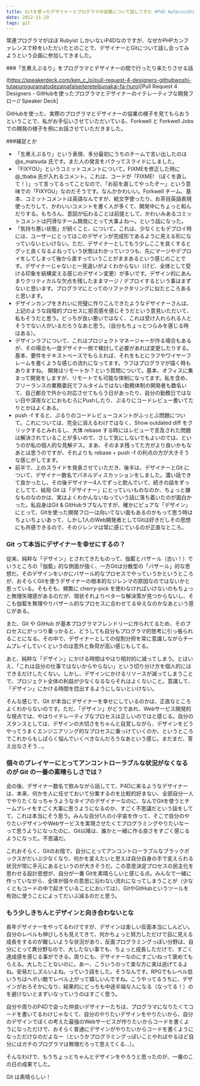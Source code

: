 ```yaml
---
title: Gitを使ったデザイナーとプログラマの協業について話してきた #P4D #phpcon2013
date: 2012-11-29
tags: git
---
```


常連プログラマがほぼ Rubyist しかいないP4Dなのですが、なぜかPHPカンファレンスで枠をいただいたとのことで、デザイナーとGitについて話し合ってみようという企画に参加してきました。

###「生煮えぷるり」をプログラマとデザイナーの間で行ったり来たりさせる話

(https://speakerdeck.com/ken_c_lo/pull-request-4-designers-githubwoshi-tutapuroguramatodezainafalseitereteibunakai-fa-huro)[Pull Request 4 Designers - GitHubを使ったプログラマとデザイナーのイテレーティブな開発フロー// Speaker Deck]

GitHubを使った、実際のプログラマとデザイナーの協業の様子を見てもらおうということで、私がお手伝いさせていただいている、Forkwell と Forkwell Jobs での開発の様子を例にお話させていただきました。

###補足とか

- 「生煮えぷるり」という表現、多分最初にうちのチームで言い出したのは @a_matsuda 氏です。また人の発言をパクってスライドにしました。
- 「FIXYOU」というコミットコメントについて。FIXMEを修正した時に @_tbaba 氏が入れるコメント。これは、コードが「FIXME! （ぼくを直して！）」って言ってるってことなので、「お前を直してやったぞー」という意味での「FIXYOU」なのだそうです。なんかかわいい。Forkwell チーム、基本、コミットコメントは英語なんですが、絵文字使ったり、お茶目英語表現使ったりして、かわいいコメントを書く人が多くて、開発中にちょっと和んだりする。もちろん、意図が伝わることは前提として、かわいみあるコミットコメントは円滑なチーム開発にとって大事よね～。という話になった。
- 「気持ち悪い状態」が続くこと、について。これは、少なくともデプロイ時には、ユーザーにとってはこのデザインが完成形であるように見える形になっていないといけない。ただ、デザイナーとしてもう少しここを良くするとグッと良くなるよねっていう状態はわかっていつつも、先にマージやデプロイをしてしまって後から直すっていうことがままあるという感じのことです。デザイナーじゃないと一見違いがよくわからない（けど、全体として受ける印象を結構変える感じのデザイン変更）が多いです。デザイン的にあんまりクリティカルな欠点を残したままマージ / デプロイするという事はまずないと思います。プログラマにとってのリファクタリングに似たところあると思います。
- デザインカンプをきれいに完璧に作りこんできたようなデザイナーさんは、上記のような段階的プロセスに拒否感を感じそうだという意見いただいて、私もそうだと思う。どっちが良い悪いではなく、これは受け入れられる人とそうでない人がいるだろうなあと思う。（自分もちょっとつらみを感じる時はある）。
- デザインラフについて、これはプロジェクトマネージャーが作る場合もあるが、その場合も一度デザイナー側で検討して必要があれば変更したりする。基本、要件をテキストベースでもらえれば、それをもとにラフやワイヤーフレームを書くような感じの流れになってます。ラフはプログラマが描く時もありますね。
開発はリモートか？という質問について。基本、オフィスに集まって開発をしますが、リモートでも可能な体制になってます。私を含め、フリーランスの業務委託でフルタイムではない勤務体制の開発者も数名いて、自己都合で外から対応させてもらう日があったり、自分の勤務日ではない日や深夜などにおもむろにPushしたり、ぷるりにコードレビュー書いてたりとかはよくある。
- push -f すると、ぷるりのコードレビューコメントがふっとぶ問題について。これについては、完全に消えるわけではなく、Show outdated diff をクリックするとみれるし、大体 rebase する時にはレビューで言及された問題は解決されていることが多いので、さして気にしないでもよいのでは、というのが私の個人的な見解デス。まあ、そのまま残ってた方がより良いかもなあとは思うのですが、それよりも rebase + push -f の利点の方が大きそうな感じがしてます。
-  前半で、上のスライドを発表させていただき、後半は、デザイナーとGit について、デザイナー数名でパネルディスカッションをしました。濃い話できて良かったし、その後デザイナー4人でずっと飲んでいて、続きの話をずっとしてて、結局 Git は「デザイナー」にとっていいものなのか、ちょっと嫌なものなのかは、実はよくわかんないねっていう話に落ち着いたのが面白かった。私自身はGit & GitHubラブなんですが、確かにピュアな「デザイン」にとって、Gitを使った開発フローは向いてない面もあるのかもって思う時はちょいちょいあって、しかし1人のWeb開発者としてGitは好きだしその思想にも共感できるので、そのジレンマは常に感じているのが正直なところ。

### Git って本当にデザイナーを幸せにするの？

従来、純粋な「デザイン」とされてきたものって、伽藍とバザール（古い！）でいうところの「伽藍」的な側面が強く、一方Gitは分散型の「バザール」的な思想だ。そのデザインをいかにバザール的なプロセスでやっていうかというところが、おそらくGitを使うデザイナーの根本的なジレンマの原因なのではないかと思っている。そもそも、頻繁に cherry-pick を使わなければいけないのもちょっと無理矢理感があるのだが、現状それよりベターな解決策が見つからないし、そこも伽藍を無理やりバザール的なプロセスに合わせてるゆえなのかなあという感じがある。

また、Git や GitHub が基本プログラマフレンドリーに作られてるため、そのプロセスにがっつり乗っかると、どうしても自分もプログラマ的思考に引っ張られることになる。その中で、デザイナーとしての役割分担を常に意識しながらチームプレイしていくというのは意外と負荷が高い感じもしてる。

あと、純粋な「デザイン」にかける時間はやはり相対的に減ってしまう。とはいえ、「これは自分の仕事ではないからやらない」という切り分け方を個人的にはできるだけしたくない。しかし、デザインにかけるリソースが減ってしまうことで、プロジェクト全体の利益が少なくなるならそれはよくないこと。意識して、「デザイン」にかける時間を捻出するようにしないといけない。

そんな感じで、Git が本当にデザイナーを幸せにしているのかは、正直なところよくわからないのです。ただ、「デザイン」がどうであれ、Webサービス開発的な視点では、やはりイテレーティブなプロセスは正しいのではと感じる。自分のスタンスとしては、デザインの大切さをちゃんと自覚しながら、デザインをどうやってうまくエンジニアリング的なプロセスに乗っけていくのか、というところでこれからもしばらく悩んでいくべきなんだろうなあという感じ。まだまだ、答え出なさそう…。

### 個々のプレイヤーにとってアンコントローラブルな状況がなくなるのが Git の一番の素晴らしさでは？

会の後、デザイナー数名で飲みながら話してて、P4Dに来るようなデザイナーは、本来、何かを人に任せておいて分業するのを比較的好まない、全部自分一人でやりたくなっちゃうようなタイプのデザイナーなのに、なんでGitを使うとチームプレイをすごく大事に思うようになるのか、すごく不思議だという話をしてて、これは本当にそう思う。みんな自分1人の小宇宙を作って、そこで自分のやりたいデザインやWebサービスを実現させたくてプログラミングやりたいなーって思うようになったのに、Git以降は、誰かと一緒に作る良さをすごく感じるようになった。不思議だ。

これおそらく、Gitのお陰で、自分にとってアンコントローラブルなブラックボックスがだいぶ少なくなり、何かを変えたいと思えば自分自身の手で変えられる状況が常に手元にあるというのが大きそうだ。この意思決定プロセスの民主化を思わせる設計思想が、自分が一番 Gitを素晴らしいと感じる点。みんなで一緒に作っていながら、全体が個々の意思に沿わない流れになってしまうことが（少なくともコードの中で起きていることにおいては）、GitやGitHubというツールを有効に使うことによってだいぶ減るのだと思う。

### もう少しきちんとデザインと向き合わないとな

長年デザイナーをやってるわけですが、デザインは楽しい反面本当にしんどい。自分のレベルも伸びしろも見えてきて、何かちょっと努力しただけで目に見える成長をするのが難しいような状況があり、反面プログラミングっぽい分野は、自分にとって異分野なので、大したない事でも、ちょっと成長しただけで、すごく達成感を感じる事ができる。周りにも、デザイナーなのにすごいねって褒めてもらえる。大したことないのに。あー、こういうのって楽な方に実は逃げてるよね。安易だしズルいよね。っていう話をした。そうなんです。RPGでもレベル低いうちはヘボい敵でレベル上がって嬉しいんですね。こうやってるうちに、デザインがおろそかになり、結果的にどっちも中途半端な人になる（なってる！）のを避けないとまずいなっていうのはすごく思う。

自分や周りのP4Dで会った仲良いデザイナーたちは、プログラマになりたくてコードを書いてるわけじゃなくて、自分のやりたいデザインをやりたいから、自分のデザインでぼくの考えた最強のWebサービスが作りたいからコードを書くようになっただけで、おそらく普通にデザインがやりたいからコードを書くようになっただけなのだよなー（というかプログラミングっぽいことやればやるほど自分にはガチのプログラマは無理だろって思えてくる…）。

そんなわけで、もうちょっとちゃんとデザインをやろうと思ったのが、一番のこの日の成果でした。

Git は素晴らしい！

